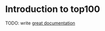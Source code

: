 # Introduction to top100

TODO: write [great documentation](http://jacobian.org/writing/great-documentation/what-to-write/)
